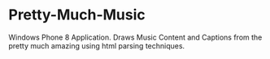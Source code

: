 Pretty-Much-Music
=================

Windows Phone 8 Application. Draws Music Content and Captions from the pretty much amazing using html parsing techniques.
